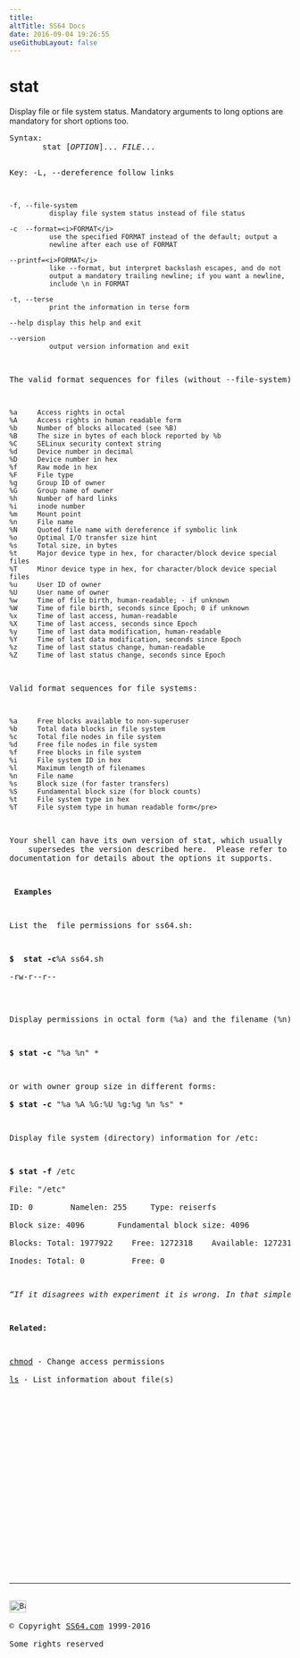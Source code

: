 ```yaml
---
title:
altTitle: SS64 Docs
date: 2016-09-04 19:26:55
useGithubLayout: false
---
```

<!-- #BeginLibraryItem "/Library/head_bash.lbi" --><!-- #EndLibraryItem --><h1>stat</h1> 
<p>Display file or file system status. Mandatory arguments to long options are mandatory for short options
too.</p>
<pre>Syntax:
       stat [<i>OPTION</i>]... <i>FILE</i>...

Key:
    -L, --dereference
              follow links

    -f, --file-system
              display file system status instead of file status

    -c  --format=<i>FORMAT</i>
              use the specified FORMAT instead of the default; output a
              newline after each use of FORMAT

    --printf=<i>FORMAT</i>
              like --format, but interpret backslash escapes, and do not
              output a mandatory trailing newline; if you want a newline,
              include \n in FORMAT

    -t, --terse
              print the information in terse form

    --help display this help and exit

    --version
              output version information and exit

The valid format sequences for files (without --file-system):

    %a     Access rights in octal
    %A     Access rights in human readable form
    %b     Number of blocks allocated (see %B)
    %B     The size in bytes of each block reported by %b
    %C     SELinux security context string
    %d     Device number in decimal
    %D     Device number in hex
    %f     Raw mode in hex
    %F     File type
    %g     Group ID of owner
    %G     Group name of owner
    %h     Number of hard links
    %i     inode number
    %m     Mount point
    %n     File name
    %N     Quoted file name with dereference if symbolic link
    %o     Optimal I/O transfer size hint
    %s     Total size, in bytes
    %t     Major device type in hex, for character/block device special files
    %T     Minor device type in hex, for character/block device special files
    %u     User ID of owner
    %U     User name of owner
    %w     Time of file birth, human-readable; - if unknown
    %W     Time of file birth, seconds since Epoch; 0 if unknown
    %x     Time of last access, human-readable
    %X     Time of last access, seconds since Epoch
    %y     Time of last data modification, human-readable
    %Y     Time of last data modification, seconds since Epoch
    %z     Time of last status change, human-readable
    %Z     Time of last status change, seconds since Epoch

Valid format sequences for file systems:

    %a     Free blocks available to non-superuser
    %b     Total data blocks in file system
    %c     Total file nodes in file system
    %d     Free file nodes in file system
    %f     Free blocks in file system
    %i     File system ID in hex
    %l     Maximum length of filenames
    %n     File name
    %s     Block size (for faster transfers)
    %S     Fundamental block size (for block counts)
    %t     File system type in hex
    %T     File system type in human readable form</pre>
<p>Your shell can have its own version of stat, which usually
    supersedes the version described here.  Please refer to your shell's
documentation for details about the options it supports.</p>
<p> <b>Examples</b></p>
<p>List the  file permissions for ss64.sh:</p>
<p class="code"><b>$  stat -c</b>%A ss64.sh<br>
-rw-r--r--<br>
</p>
<p>Display permissions in octal form (%a) and the filename (%n) for all files in the directory:</p>
<p><span class="code"><b>$ stat -c</b> "%a %n" * </span></p>
<p>or with owner group size in different forms:<span class="code"><br>
<b>$ stat -c</b> "%a %A %G:%U %g:%g %n %s" *</span></p>
<p>Display file system (directory) information for /etc:</p>
<p class="code"><b>$ stat -f</b> /etc<br>
File: "/etc" <br>
ID: 0        Namelen: 255     Type: reiserfs <br>
Block size: 4096       Fundamental block size: 4096 <br>
Blocks: Total: 1977922    Free: 1272318    Available: 1272318 <br>
Inodes: Total: 0          Free: 0</p>
<p class="quote"><i>“If it disagrees with experiment it is wrong. In that simple statement is the key to science. It does not make any difference how beautiful your guess is. It does not make any difference how smart you are, who made the guess, or what his name is – if it disagrees with experiment it is wrong” ~ <a href="http://www.youtube.com/watch?v=EYPapE-3FRw">Richard Feynman</a></i></p>
<p><b>Related:</b></p>
<p><a href="chmod.html">chmod</a> - Change access permissions<br>
<a href="ls.html">ls</a> - List information about file(s)<br>
</p><!-- #BeginLibraryItem "/Library/foot_bash.lbi" --><p>
<!-- bash300 -->
<ins class="adsbygoogle" style="display:inline-block;width:300px;height:250px" data-ad-client="ca-pub-6140977852749469" data-ad-slot="4615356305"></ins>
<script>
(adsbygoogle = window.adsbygoogle || []).push({});
</script></p>
<hr>
<div id="bl" class="footer"><a href="stat.html#"><img src="../images/top.png" width="30" height="22" alt="Back to the Top"></a></div>
<div id="br" class="footer, tagline">© Copyright <a href="http://ss64.com/">SS64.com</a> 1999-2016<br>
Some rights reserved</div><!-- #EndLibraryItem -->

